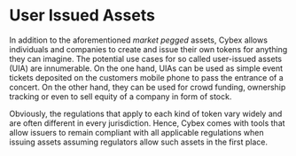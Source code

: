 # User Issued Assets

In addition to the aforementioned *market pegged* assets, Cybex allows
individuals and companies to create and issue their own tokens for anything
they can imagine. The potential use cases for so called user-issued assets
(UIA) are innumerable. On the one hand, UIAs can be used as simple event
tickets deposited on the customers mobile phone to pass the entrance of a
concert. On the other hand, they can be used for crowd funding, ownership
tracking or even to sell equity of a company in form of stock.

Obviously, the regulations that apply to each kind of token vary widely and are
often different in every jurisdiction. Hence, Cybex comes with tools that
allow issuers to remain compliant with all applicable regulations when issuing
assets assuming regulators allow such assets in the first place.
